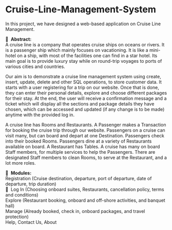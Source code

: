 # Cruise-Line-Management-System <br>
In this project, we have designed a web-based application on Cruise Line Management.

:scroll:&nbsp;&nbsp;<b>Abstract:</b><br>
A cruise line is a company that operates cruise ships on oceans or rivers. It is a passenger ship which mainly focuses on vacationing. It is like a mini-hotel on a ship, with most of the facilities one can find in a star hotel. Its main goal is to provide luxury stay while on round-trip voyages to ports of various cities and countries.

Our aim is to demonstrate a cruise line management system using create, insert, update, delete and other SQL operations, to store customer data. It starts with a user registering for a trip on our website. Once that is done, they can enter their personal details, explore and choose different packages for their stay. At the end, the user will receive a confirmation message and a ticket which will display all the sections and package details they have chosen, which can be accessed and updated (if any change is to be made) anytime with the provided log in.

A cruise line has Rooms and Restaurants. A Passenger makes a Transaction for booking the cruise trip through our website. Passengers on a cruise can visit many, but can board and depart at one Destination. Passengers check into their booked Rooms. Passengers dine at a variety of Restaurants available on board. A Restaurant has Tables. A cruise has many on board Staff members, for multiple services to help the Passengers. There are designated Staff members to clean Rooms, to serve at the Restaurant, and a lot more roles.

:speedboat:&nbsp;&nbsp;<b>Modules:</b><br>
Registration (Cruise destination, departure, port of departure, date of departure, trip duration)<br>
:key:&nbsp;&nbsp;Log In (Choosing onboard suites, Restaurants, cancellation policy, terms and conditions)<br>
Explore (Restaurant booking, onboard and off-shore activities, and banquet hall)<br>
Manage (Already booked, check in, onboard packages, and travel protection)<br>
Help, Contact Us, About <br>
